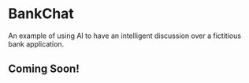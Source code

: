 # BankChat

An example of using AI to have an intelligent discussion over a fictitious bank application.

## Coming Soon!
